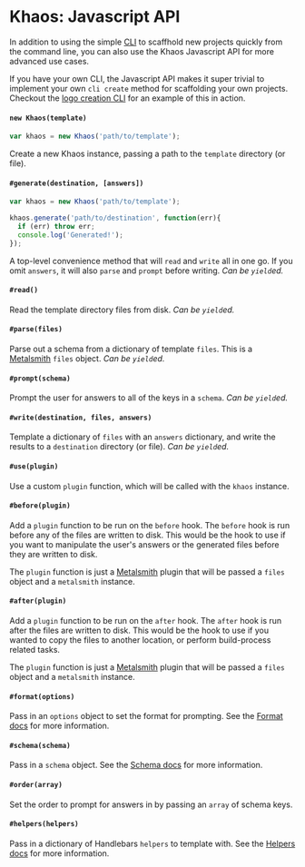 
# Khaos: Javascript API

In addition to using the simple [CLI](/docs/cli.md) to scaffhold new projects quickly from the command line, you can also use the Khaos Javascript API for more advanced use cases.

If you have your own CLI, the Javascript API makes it super trivial to implement your own `cli create` method for scaffolding your own projects. Checkout the [logo creation CLI](/logo/cli/tree/master/bin/logo-create) for an example of this in action.

#### `new Khaos(template)`

```js
var khaos = new Khaos('path/to/template');
```

Create a new Khaos instance, passing a path to the `template` directory (or file).

#### `#generate(destination, [answers])`

```js
var khaos = new Khaos('path/to/template');

khaos.generate('path/to/destination', function(err){
  if (err) throw err;
  console.log('Generated!');
});
```

A top-level convenience method that will `read` and `write` all in one go. If you omit `answers`, it will also `parse` and `prompt` before writing. _Can be `yield`ed._

#### `#read()`

Read the template directory files from disk. _Can be `yield`ed._

#### `#parse(files)`

Parse out a schema from a dictionary of template `files`. This is a [Metalsmith](http://metalsmith.io) `files` object. _Can be `yield`ed._

#### `#prompt(schema)`

Prompt the user for answers to all of the keys in a `schema`. _Can be `yield`ed._

#### `#write(destination, files, answers)`

Template a dictionary of `files` with an `answers` dictionary, and write the results to a `destination` directory (or file). _Can be `yield`ed._

#### `#use(plugin)`
  
Use a custom `plugin` function, which will be called with the `khaos` instance.

#### `#before(plugin)`

Add a `plugin` function to be run on the `before` hook. The `before` hook is run before any of the files are written to disk. This would be the hook to use if you want to manipulate the user's answers or the generated files before they are written to disk.

The `plugin` function is just a [Metalsmith](https://metalsmith.io) plugin that will be passed a `files` object and a `metalsmith` instance.

#### `#after(plugin)`

Add a `plugin` function to be run on the `after` hook. The `after` hook is run after the files are written to disk. This would be the hook to use if you wanted to copy the files to another location, or perform build-process related tasks.

The `plugin` function is just a [Metalsmith](https://metalsmith.io) plugin that will be passed a `files` object and a `metalsmith` instance.

#### `#format(options)`

Pass in an `options` object to set the format for prompting. See the [Format docs](/docs/config#format.md) for more information.

#### `#schema(schema)`

Pass in a `schema` object. See the [Schema docs](/docs/config#schema.md) for more information.

#### `#order(array)`

Set the order to prompt for answers in by passing an `array` of schema keys.

#### `#helpers(helpers)`

Pass in a dictionary of Handlebars `helpers` to template with. See the [Helpers docs](/docs/config#helpers.md) for more information.
